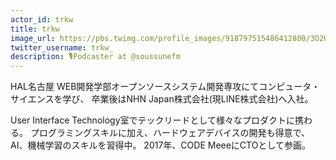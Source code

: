 ```yaml
---
actor_id: trkw
title: trkw
image_url: https://pbs.twimg.com/profile_images/918797515486412800/3O2URAW5_400x400.jpg
twitter_username: trkw_
description: 🎙️Podcaster at @soussunefm
---
```


HAL名古屋 WEB開発学部オープンソースシステム開発専攻にてコンピュータ・サイエンスを学び、
卒業後はNHN Japan株式会社(現LINE株式会社)へ入社。

User Interface Technology室でテックリードとして様々なプロダクトに携わる。
プログラミングスキルに加え、ハードウェアデバイスの開発も得意で、AI、機械学習のスキルを習得中。
2017年、CODE MeeeにCTOとして参画。
